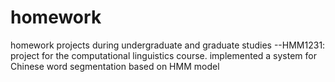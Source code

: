 # homework
homework projects during undergraduate and graduate studies
--HMM1231: project for the computational linguistics course.
		implemented a system for Chinese word segmentation based on HMM model
		
